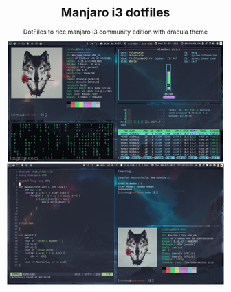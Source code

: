 <div align="center">
<h1>Manjaro i3 dotfiles</h1>
<p>DotFiles to rice manjaro i3 community edition with dracula theme</p>
<!--<p align="center"> -->
  <img src="./resources/gifs/manjaro-i3-rice.gif" />
<!--</p>-->
<!--<p align="center">-->
  <img src="./resources/screenshots/6.png">
<!--</p>-->
</div>
